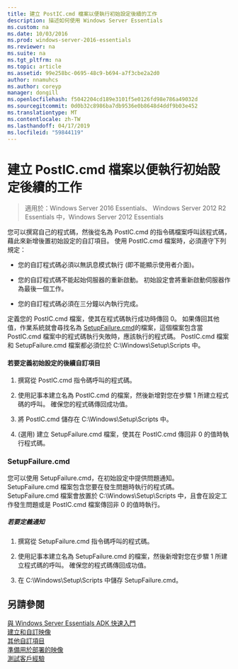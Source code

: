 ```yaml
---
title: 建立 PostIC.cmd 檔案以便執行初始設定後續的工作
description: 描述如何使用 Windows Server Essentials
ms.custom: na
ms.date: 10/03/2016
ms.prod: windows-server-2016-essentials
ms.reviewer: na
ms.suite: na
ms.tgt_pltfrm: na
ms.topic: article
ms.assetid: 99e258bc-0695-48c9-b694-a7f3cbe2a2d0
author: nnamuhcs
ms.author: coreyp
manager: dongill
ms.openlocfilehash: f5042204cd189e3101f5e0126fd98e786a49032d
ms.sourcegitcommit: 0d0b32c8986ba7db9536e0b8648d4ddf9b03e452
ms.translationtype: MT
ms.contentlocale: zh-TW
ms.lasthandoff: 04/17/2019
ms.locfileid: "59844119"
---
```

# <a name="create-the-posticcmd-file-for-running-post-initial-configuration-tasks"></a>建立 PostIC.cmd 檔案以便執行初始設定後續的工作

>適用於：Windows Server 2016 Essentials、 Windows Server 2012 R2 Essentials 中，Windows Server 2012 Essentials

您可以撰寫自己的程式碼，然後從名為 PostIC.cmd 的指令碼檔案呼叫該程式碼，藉此來新增後置初始設定的自訂項目。 使用 PostIC.cmd 檔案時，必須遵守下列規定：  
  
-   您的自訂程式碼必須以無訊息模式執行 (即不能顯示使用者介面)。  
  
-   您的自訂程式碼不能起始伺服器的重新啟動。 初始設定會將重新啟動伺服器作為最後一個工作。  
  
-   您的自訂程式碼必須在三分鐘以內執行完成。  
  
 定義您的 PostIC.cmd 檔案，使其在程式碼執行成功時傳回 0。 如果傳回其他值，作業系統就會尋找名為 [SetupFailure.cmd](Create-the-PostIC.cmd-File-for-Running-Post-Initial-Configuration-Tasks.md#BKMK_SetupFailure)的檔案，這個檔案包含當 PostIC.cmd 檔案中的程式碼執行失敗時，應該執行的程式碼。 PostIC.cmd 檔案和 SetupFailure.cmd 檔案都必須位於 C:\Windows\Setup\Scripts 中。  
  
#### <a name="to-define-post-initial-configuration-customizations"></a>若要定義初始設定的後續自訂項目  
  
1.  撰寫從 PostIC.cmd 指令碼呼叫的程式碼。  
  
2.  使用記事本建立名為 PostIC.cmd 的檔案，然後新增對您在步驟 1 所建立程式碼的呼叫。 確保您的程式碼傳回成功值。  
  
3.  將 PostIC.cmd 儲存在 C:\Windows\Setup\Scripts 中。  
  
4.  (選用) 建立 SetupFailure.cmd 檔案，使其在 PostIC.cmd 傳回非 0 的值時執行程式碼。  
  
###  <a name="BKMK_SetupFailure"></a> SetupFailure.cmd  
 您可以使用 SetupFailure.cmd，在初始設定中提供問題通知。 SetupFailure.cmd 檔案包含您要在發生問題時執行的程式碼。 SetupFailure.cmd 檔案會放置於 C:\Windows\Setup\Scripts 中，且會在設定工作發生問題或是 PostIC.cmd 檔案傳回非 0 的值時執行。  
  
##### <a name="to-define-notifications"></a>若要定義通知  
  
1.  撰寫從 SetupFailure.cmd 指令碼呼叫的程式碼。  
  
2.  使用記事本建立名為 SetupFailure.cmd 的檔案，然後新增對您在步驟 1 所建立程式碼的呼叫。 確保您的程式碼傳回成功值。  
  
3.  在 C:\Windows\Setup\Scripts 中儲存 SetupFailure.cmd。  
  
## <a name="see-also"></a>另請參閱  
 [與 Windows Server Essentials ADK 快速入門](Getting-Started-with-the-Windows-Server-Essentials-ADK.md)   
 [建立和自訂映像](Creating-and-Customizing-the-Image.md)   
 [其他自訂項目](Additional-Customizations.md)   
 [準備用於部署的映像](Preparing-the-Image-for-Deployment.md)   
 [測試客戶經驗](Testing-the-Customer-Experience.md)